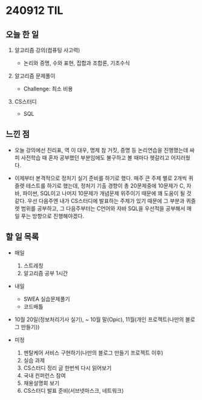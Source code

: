 # 240912 TIL

## 오늘 한 일
1. 알고리즘 강의(컴퓨팅 사고력)
    - 논리와 증명, 수와 표현, 집합과 조합론, 기초수식

2. 알고리즘 문제풀이
   - Challenge: 최소 비용

3. CS스터디
   - SQL

## 느낀 점
   - 오늘 강의에선 진리표, 역 이 대우, 명제 참 거짓, 증명 등 논리연습을 진행했는데 싸피 사전학습 때 혼자 공부했던 부분임에도 불구하고 볼 때마다 헷갈리고 어지러웠다.

   - 이제부터 본격적으로 정처기 실기 준비를 하기로 했다. 매주 큰 주제 별로 2개씩 퀴즐렛 테스트를 하기로 했는데, 정처기 기출 경향이 총 20문제중에 10문제가 C, 자바, 파이썬, SQL이고 나머지 10문제가 개념문제 위주이기 때문에 꽤 도움이 될 것 같다. 우선 다음주엔 내가 CS스터디에 발표하는 주제가 있기 때문에 그 부분과 퀴즐렛 범위를 공부하고, 그 다음주부터는 C언어와 자바 SQL을 우선적을 공부해서 매일 푸는 방향으로 진행해야겠다.

## 할 일 목록
 - 매일
    1. 스트레칭
    2. 알고리즘 공부 1시간

 - 내일
    - SWEA 실습문제풀기
    - 코드배틀

 - 10월 20일(정보처리기사 실기), ~ 10월 말(Opic), 11월(개인 프로젝트(나만의 블로그 만들기))

 - 미정
    1. 멘탈케어 서비스 구현하기(나만의 블로그 만들기 프로젝트 이후)
    2. 실습 과제
    4. CS스터디 정리 글 한번씩 다시 읽어보기
    5. 국내 컨퍼런스 참여
    6. 채용설명회 보기
    7. CS스터디 발표 준비(서브넷마스크, 네트워크)